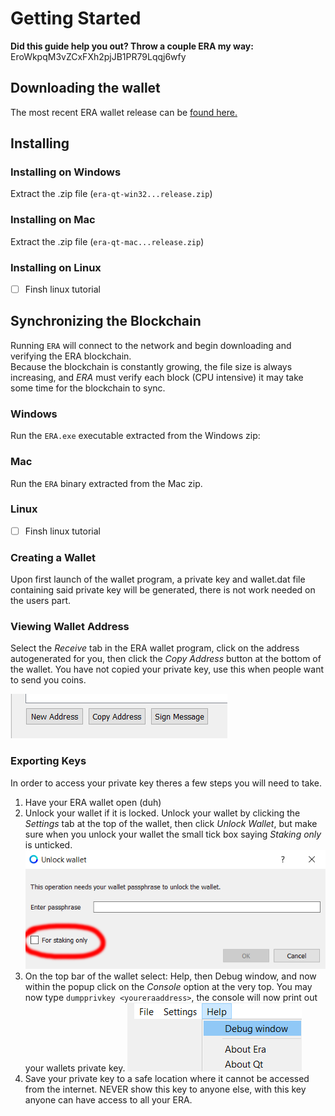 # Getting Started

**__Did this guide help you out? Throw a couple ERA my way:__** EroWkpqM3vZCxFXh2pjJB1PR79Lqqj6wfy

## Downloading the wallet

The most recent ERA wallet release can be [found here.](https://github.com/EraNetwork/Era/releases)

## Installing

### Installing on Windows

Extract the .zip file (`era-qt-win32...release.zip`)

### Installing on Mac

Extract the .zip file (`era-qt-mac...release.zip`)

### Installing on Linux

- [ ] Finsh linux tutorial

## Synchronizing the Blockchain

Running `ERA` will connect to the network and begin downloading and verifying the ERA blockchain.  
Because the blockchain is constantly growing, the file size is always increasing, and *ERA* must verify each block (CPU intensive) it may take some time for the blockchain to sync.

### Windows

Run the `ERA.exe` executable extracted from the Windows zip:

### Mac

Run the `ERA` binary extracted from the Mac zip.

### Linux

- [ ] Finsh linux tutorial

### Creating a Wallet

Upon first launch of the wallet program, a private key and wallet.dat file containing said private key will be generated, there is not work needed on the users part.

### Viewing Wallet Address

Select the *Receive* tab in the ERA wallet program, click on the address autogenerated for you, then click the *Copy Address* button at the bottom of the wallet.  You have not copied your private key, use this when people want to send you coins.

![](/Images/copy-button.png)


### Exporting Keys

In order to access your private key theres a few steps you will need to take.
1. Have your ERA wallet open (duh)
2. Unlock your wallet if it is locked. Unlock your wallet by clicking the *Settings* tab at the top of the wallet, then click *Unlock Wallet*, but make sure when you unlock your wallet the small tick box saying *Staking only* is unticked.
![Make sure "For staking only" is unticked](/Images/Untick-staking.png)
3. On the top bar of the wallet select: Help, then Debug window, and now within the popup click on the *Console* option at the very top.  You may now type `dumpprivkey <youreraaddress>`, the console will now print out your wallets private key.
![](/Images/Debug-window.png)
4. Save your private key to a safe location where it cannot be accessed from the internet. NEVER show this key to anyone else, with this key anyone can have access to all your ERA.
